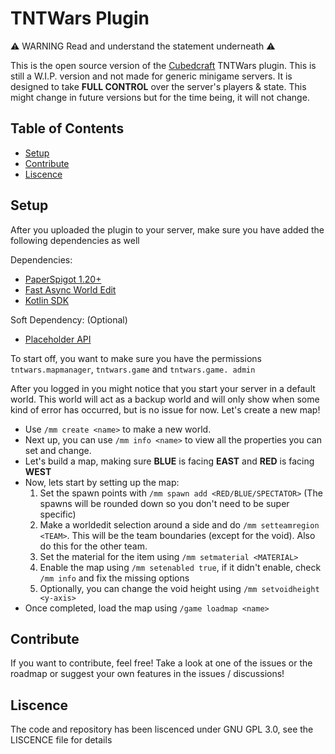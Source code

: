 # TNTWars Plugin

⚠️ WARNING Read and understand the statement underneath ⚠️

This is the open source version of the [Cubedcraft](https://cubedcraft.com) TNTWars plugin.
This is still a W.I.P. version and not made for generic minigame servers. It is designed to take **FULL CONTROL** 
over the server's players & state. This might change in future versions but for the time being, it will not change.

## Table of Contents

- [Setup](#Setup)
- [Contribute](#Contribute)
- [Liscence](#Liscence)

## Setup

After you uploaded the plugin to your server, make sure you have added the following dependencies as well

Dependencies:
- [PaperSpigot 1.20+](https://papermc.io/downloads/paper)
- [Fast Async World Edit](https://ci.athion.net/job/FastAsyncWorldEdit/)
- [Kotlin SDK](https://modrinth.com/plugin/mckotlin/versions)

Soft Dependency: (Optional)
- [Placeholder API](https://placeholderapi.com/)

To start off, you want to make sure you have the permissions `tntwars.mapmanager`, `tntwars.game` and `tntwars.game.
admin`

After you logged in you might notice that you start your server in a default world. This world will act as a backup 
world and will only show when some kind of error has occurred, but is no issue for now. Let's create a new map!

- Use `/mm create <name>` to make a new world.
- Next up, you can use `/mm info <name>` to view all the properties you can set and change.
- Let's build a map, making sure **BLUE** is facing **EAST** and **RED** is facing **WEST**
- Now, lets start by setting up the map:
  1. Set the spawn points with `/mm spawn add <RED/BLUE/SPECTATOR>` (The spawns will be rounded down so you don't 
     need to be super specific)
  2. Make a worldedit selection around a side and do `/mm setteamregion <TEAM>`. This will be the team boundaries 
     (except for the void). Also do this for the other team.
  3. Set the material for the item using `/mm setmaterial <MATERIAL>`
  4. Enable the map using `/mm setenabled true`, if it didn't enable, check `/mm info` and fix the missing options
  5. Optionally, you can change the void height using `/mm setvoidheight <y-axis>`
- Once completed, load the map using `/game loadmap <name>`

## Contribute

If you want to contribute, feel free! Take a look at one of the issues or the roadmap or suggest your own features 
in the issues / discussions!

## Liscence

The code and repository has been liscenced under GNU GPL 3.0, see the LISCENCE file for details